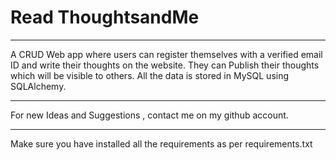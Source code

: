 # Read ThoughtsandMe
********************
A CRUD Web app where users can register themselves with a verified email ID and write their thoughts on the website.
They can Publish their thoughts which will be visible to others. All the data is stored in MySQL using SQLAlchemy.
********************
For new Ideas and Suggestions , contact me on my github account.
********************
Make sure you have installed all the requirements as per requirements.txt
